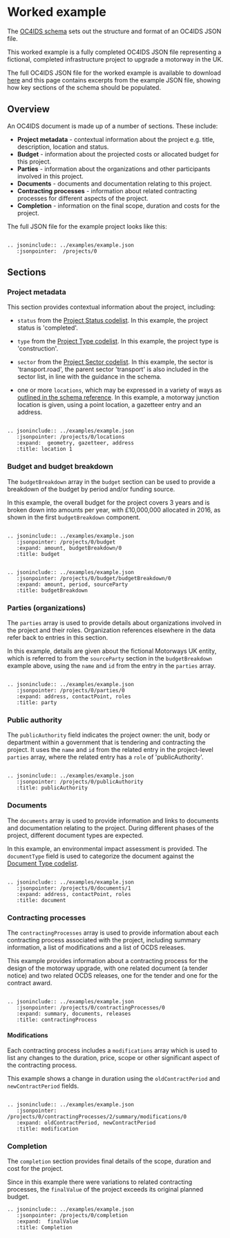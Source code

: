 # Worked example

The [OC4IDS schema](../reference/index.md) sets out the structure and format of an OC4IDS JSON file.

This worked example is a fully completed OC4IDS JSON file representing a fictional, completed infrastructure project to upgrade a motorway in the UK.

The full OC4IDS JSON file for the worked example is available to download [here](../../../../_static/example.json) and this page contains excerpts from the example JSON file, showing how key sections of the schema should be populated.

## Overview

An OC4IDS document is made up of a number of sections. These include:

* **Project metadata** - contextual information about the project e.g. title, description, location and status.
* **Budget** - information about the projected costs or allocated budget for this project.
* **Parties** - information about the organizations and other participants involved in this project.
* **Documents** - documents and documentation relating to this project.
* **Contracting processes** - information about related contracting processes for different aspects of the project.
* **Completion** - information on the final scope, duration and costs for the project.

The full JSON file for the example project looks like this:

```eval_rst

.. jsoninclude:: ../examples/example.json
   :jsonpointer:  /projects/0
```   

## Sections

### Project metadata

This section provides contextual information about the project, including:

* `status` from the [Project Status codelist](../../../../reference/codelists/#projectstatus). In this example, the project status is 'completed'.

* `type` from the [Project Type codelist](../../../../reference/codelists/#projecttype). In this example, the project type is 'construction'.

* `sector` from the [Project Sector codelist](../../../../reference/codelists/#projectsector). In this example, the sector is 'transport.road', the parent sector 'transport' is also included in the sector list, in line with the guidance in the schema.

* one or more `locations`, which may be expressed in a variety of ways as [outlined in the schema reference](../../../../reference/schema/#location). In this example, a motorway junction location is given, using a point location, a gazetteer entry and an address.

```eval_rst

.. jsoninclude:: ../examples/example.json
   :jsonpointer: /projects/0/locations
   :expand:  geometry, gazetteer, address
   :title: location 1

```

### Budget and budget breakdown

The `budgetBreakdown` array in the `budget` section can be used to provide a breakdown of the budget by period and/or funding source.

In this example, the overall budget for the project covers 3 years and is broken down into amounts per year, with £10,000,000 allocated in 2016, as shown in the first `budgetBreakdown` component.

  ```eval_rst

  .. jsoninclude:: ../examples/example.json
     :jsonpointer: /projects/0/budget
     :expand: amount, budgetBreakdown/0
     :title: budget

  ```

  ```eval_rst

  .. jsoninclude:: ../examples/example.json
     :jsonpointer: /projects/0/budget/budgetBreakdown/0
     :expand: amount, period, sourceParty
     :title: budgetBreakdown

  ```

### Parties (organizations)

The `parties` array is used to provide details about organizations involved in the project and their roles. Organization references elsewhere in the data refer back to entries in this section.

In this example, details are given about the fictional Motorways UK entity, which is referred to from the `sourceParty` section in the `budgetBreakdown` example above, using the `name` and `id` from the entry in the `parties` array.

```eval_rst

.. jsoninclude:: ../examples/example.json
   :jsonpointer: /projects/0/parties/0
   :expand: address, contactPoint, roles
   :title: party

```

### Public authority

The `publicAuthority` field indicates the project owner: the unit, body or department within a government that is tendering and contracting the project. It uses the `name` and `id` from the related entry in the project-level `parties` array, where the related entry has a `role` of 'publicAuthority'.

```eval_rst

.. jsoninclude:: ../examples/example.json
   :jsonpointer: /projects/0/publicAuthority
   :title: publicAuthority

```

### Documents

The `documents` array is used to provide information and links to documents and documentation relating to the project. During different phases of the project, different document types are expected.

In this example, an environmental impact assessment is provided. The `documentType` field is used to categorize the document against the [Document Type codelist](../../../../reference/codelists/#documenttype).

```eval_rst

.. jsoninclude:: ../examples/example.json
   :jsonpointer: /projects/0/documents/1
   :expand: address, contactPoint, roles
   :title: document

```
### Contracting processes

The `contractingProcesses` array is used to provide information about each contracting process associated with the project, including summary information, a list of modifications and a list of OCDS releases.

This example provides information about a contracting process for the design of the motorway upgrade, with one related document (a tender notice) and two related OCDS releases, one for the tender and one for the contract award.

```eval_rst

.. jsoninclude:: ../examples/example.json
   :jsonpointer: /projects/0/contractingProcesses/0
   :expand: summary, documents, releases
   :title: contractingProcess

```

#### Modifications

Each contracting process includes a `modifications` array which is used to list any changes to the duration, price, scope or other significant aspect of the contracting process.

This example shows a change in duration using the `oldContractPeriod` and `newContractPeriod` fields.

```eval_rst

.. jsoninclude:: ../examples/example.json
   :jsonpointer: /projects/0/contractingProcesses/2/summary/modifications/0
   :expand: oldContractPeriod, newContractPeriod
   :title: modification

```

### Completion

The `completion` section provides final details of the scope, duration and cost for the project.

Since in this example there were variations to related contracting processes, the `finalValue` of the project exceeds its original planned budget.

```eval_rst
.. jsoninclude:: ../examples/example.json
   :jsonpointer: /projects/0/completion
   :expand:  finalValue
   :title: Completion

```
